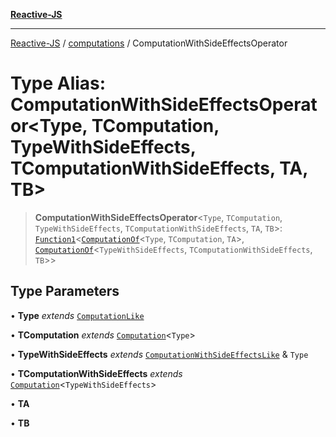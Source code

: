 [**Reactive-JS**](../../README.md)

***

[Reactive-JS](../../README.md) / [computations](../README.md) / ComputationWithSideEffectsOperator

# Type Alias: ComputationWithSideEffectsOperator\<Type, TComputation, TypeWithSideEffects, TComputationWithSideEffects, TA, TB\>

> **ComputationWithSideEffectsOperator**\<`Type`, `TComputation`, `TypeWithSideEffects`, `TComputationWithSideEffects`, `TA`, `TB`\>: [`Function1`](../../functions/type-aliases/Function1.md)\<[`ComputationOf`](ComputationOf.md)\<`Type`, `TComputation`, `TA`\>, [`ComputationOf`](ComputationOf.md)\<`TypeWithSideEffects`, `TComputationWithSideEffects`, `TB`\>\>

## Type Parameters

• **Type** *extends* [`ComputationLike`](../interfaces/ComputationLike.md)

• **TComputation** *extends* [`Computation`](../interfaces/Computation.md)\<`Type`\>

• **TypeWithSideEffects** *extends* [`ComputationWithSideEffectsLike`](../interfaces/ComputationWithSideEffectsLike.md) & `Type`

• **TComputationWithSideEffects** *extends* [`Computation`](../interfaces/Computation.md)\<`TypeWithSideEffects`\>

• **TA**

• **TB**
